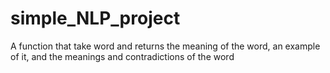 # simple_NLP_project
A function that take word and  returns the meaning of the word, an example of it, and the meanings and contradictions of the word
